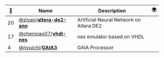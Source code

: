 |:star2: | Name | Description | 🌍|
|---|---|---|---|
|20|[@ziyan](https://github.com/ziyan)/[**altera-de2-ann**](https://github.com/ziyan/altera-de2-ann)|Artificial Neural Network on Altera DE2||
|17|[@chenxiao07](https://github.com/chenxiao07)/[**vhdl-nes**](https://github.com/chenxiao07/vhdl-nes)|nes emulator based on VHDL||
|4|[@nyuichi](https://github.com/nyuichi)/[**GAIA3**](https://github.com/nyuichi/GAIA3)|GAIA Processor||

